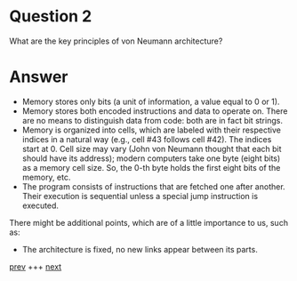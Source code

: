 
# Question 2

 
What are the key principles of von Neumann architecture? 


# Answer




* Memory stores only bits (a unit of information, a value equal to 0 or 1).
* Memory stores both encoded instructions and data to operate on. There are no means
to distinguish data from code: both are in fact bit strings.
* Memory is organized into cells, which are labeled with their respective indices in
a natural way (e.g., cell #43 follows cell #42). The indices start at 0. Cell size may
vary (John von Neumann thought that each bit should have its address); modern
computers take one byte (eight bits) as a memory cell size. So, the 0-th byte holds the
first eight bits of the memory, etc.
* The program consists of instructions that are fetched one after another. Their
execution is sequential unless a special jump instruction is executed.

There might be additional points, which are of a little importance to us, such as:

* The architecture is fixed, no new links appear between its parts.



[prev](001.md) +++ [next](003.md)
